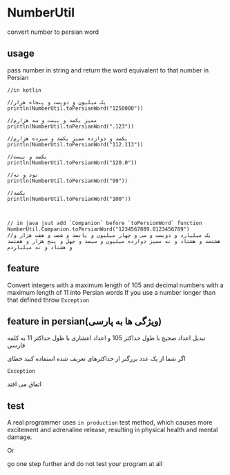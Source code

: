 # NumberUtil
convert number to persian word

## usage
pass number in string and return the word equivalent to that number in Persian

```
//in kotlin 

//یک میلیون و دویست و پنجاه هزار
println(NumberUtil.toPersianWord("1250000"))

//ممیز یکصد و بیست و سه هزارم
println(NumberUtil.toPersianWord(".123"))

//یکصد و دوازده ممیز یکصد و سیزده هزارم
println(NumberUtil.toPersianWord("112.113"))

//یکصد و بیست
println(NumberUtil.toPersianWord("120.0"))

//نود و نه
println(NumberUtil.toPersianWord("99"))

//یکصد
println(NumberUtil.toPersianWord("100"))



// in java jsut add `Companion` before `toPersionWord` function
NumberUtil.Companion.toPersianWord("1234567889.0123456789")
//یک میلیارد و دویست و سی و چهار میلیون و پانصد و شصت و هفت هزار و هشتصد و هشتاد و نه ممیز دوازده میلیون و سیصد و چهل و پنج هزار و هفتصد و هشتاد و نه میلیاردم

```


## feature
Convert integers with a maximum length of 105 and decimal numbers with a maximum length of 11 into Persian words
If you use a number longer than that defined throw `Exception`

## feature in persian(ویژگی ها به پارسی)
تبدیل اعداد صحیح با طول حداکثر 105 و اعداد اعشاری با طول حداکثر 11  به کلمه فارسی 

اگر شما از یک عدد بزرگتر از حداکثرهای تعریف شده استفاده کنید خطای

`Exception`

اتفاق می افتد

## test
A real programmer uses `in production` test method, which causes more excitement and adrenaline release, resulting in physical health and mental damage.

Or

go one step further and do not test your program at all
